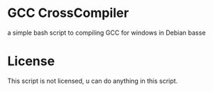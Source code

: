 # GCC CrossCompiler
a simple bash script to compiling GCC for windows in Debian basse

# License
This script is not licensed, u can do anything in this script.
